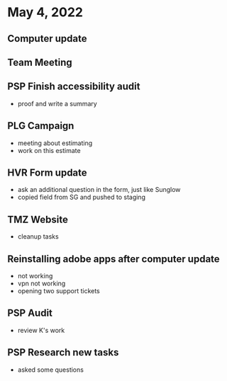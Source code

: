 # May 4, 2022

## Computer update

## Team Meeting

## PSP Finish accessibility audit
- proof and write a summary

## PLG Campaign
- meeting about estimating
- work on this estimate

## HVR Form update
- ask an additional question in the form, just like Sunglow
- copied field from SG and pushed to staging

## TMZ Website
- cleanup tasks

## Reinstalling adobe apps after computer update
- not working
- vpn not working
- opening two support tickets

## PSP Audit
- review K's work

## PSP Research new tasks
- asked some questions
